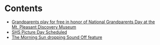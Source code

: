 # Contents
* [Grandparents play for free in honor of
  National Grandparents Day at the Mt.
  Pleasant Discovery Museum](_posts/2016-09-10-grandparents-play-for-free-in-honor-of-national-grandparents-day-at-the-mt-pleasant-discovery-museum.md)
* [SHS Picture Day Scheduled](_posts/2016-09-10-shs-picture-day-planned.md)
* [The Morning Sun dropping Sound Off
  feature](_posts/2016-09-10-the-morning-sun-dropping-sound-off-feature.md)



